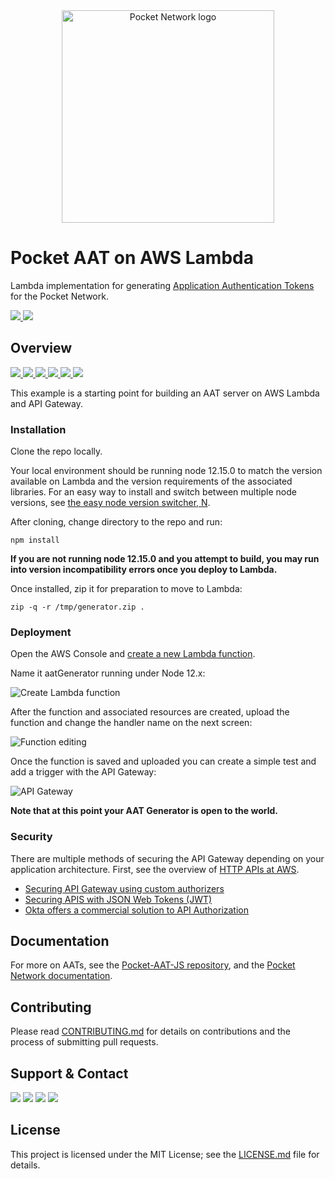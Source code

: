 <div align="center">
  <a href="https://www.pokt.network">
    <img src="https://user-images.githubusercontent.com/16605170/74199287-94f17680-4c18-11ea-9de2-b094fab91431.png" alt="Pocket Network logo" width="340"/>
  </a>
</div>

# Pocket AAT on AWS Lambda

Lambda implementation for generating [Application Authentication Tokens](https://github.com/pokt-network/pocket-aat-js) for the Pocket Network.
<div align="lef">
  <a  href="https://developer.mozilla.org/en-US/docs/Web/JavaScript/Reference">
    <img src="https://img.shields.io/badge/js-reference-yellow.svg"/>
  </a>
  <a href="https://nodejs.org/"><img  src="https://img.shields.io/badge/node-%3E%3D%2011.6.0-brightgreen"/></a>
</div>

## Overview
<div align="left">
  <a  href="https://github.com/pokt-network/pocket-aat-lambda/releases">
    <img src="https://img.shields.io/github/release-pre/pokt-network/pocket-aat-lambda.svg"/>
  </a>
  <a  href="https://github.com/pokt-network/pocket-aat-lambda/pulse">
    <img src="https://img.shields.io/github/contributors/pokt-network/pocket-aat-lambda.svg"/>
  </a>
  <a href="https://opensource.org/licenses/MIT">
    <img src="https://img.shields.io/badge/License-MIT-blue.svg"/>
  </a>
  <a href="https://github.com/pokt-network/pocket-aat-lambda/pulse">
    <img src="https://img.shields.io/github/last-commit/pokt-network/pocket-aat-lambda.svg"/>
  </a>
  <a href="https://github.com/pokt-network/pocket-aat-lambda/pulls">
    <img src="https://img.shields.io/github/issues-pr/pokt-network/pocket-aat-lambda.svg"/>
  </a>
  <a href="https://github.com/pokt-network/pocket-aat-lambda/issues">
    <img src="https://img.shields.io/github/issues-closed/pokt-network/pocket-aat-lambda.svg"/>
  </a>
</div>

This example is a starting point for building an AAT server on AWS Lambda and API Gateway.

### Installation

Clone the repo locally. 

Your local environment should be running node 12.15.0 to match the version available on Lambda and the version requirements of the associated libraries. For an easy way to install and switch between multiple node versions, see [the easy node version switcher, N](https://github.com/tj/n).

After cloning, change directory to the repo and run:

```
npm install
```
**If you are not running node 12.15.0 and you attempt to build, you may run into version incompatibility errors once you deploy to Lambda.**

Once installed, zip it for preparation to move to Lambda:

```
zip -q -r /tmp/generator.zip .
```

### Deployment

Open the AWS Console and [create a new Lambda function](https://console.aws.amazon.com/lambda/home?region=us-east-1#/create/function).

Name it aatGenerator running under Node 12.x:

<img src="https://user-images.githubusercontent.com/16605170/76672242-77396900-6558-11ea-8516-d7640ca627ad.png" alt="Create Lambda function" />

After the function and associated resources are created, upload the function and change the handler name on the next screen:

<img src="https://user-images.githubusercontent.com/16605170/76672350-3ee65a80-6559-11ea-9f83-508bd33b7682.png" alt="Function editing" />

Once the function is saved and uploaded you can create a simple test and add a trigger with the API Gateway:

<img src="https://user-images.githubusercontent.com/16605170/76672396-a3091e80-6559-11ea-9c4d-c7342a45c6a8.png" alt="API Gateway" />

**Note that at this point your AAT Generator is open to the world.**


### Security

There are multiple methods of securing the API Gateway depending on your application architecture. First, see the overview of [HTTP APIs at AWS](https://docs.aws.amazon.com/apigateway/latest/developerguide/http-api.html).

- [Securing API Gateway using custom authorizers](https://auth0.com/docs/integrations/aws-api-gateway/custom-authorizers)
- [Securing APIS with JSON Web Tokens (JWT)](https://hackernoon.com/securing-apis-with-json-web-tokens-and-an-api-gateway-b9b589149616)
- [Okta offers a commercial solution to API Authorization](https://www.okta.com/products/api-access-management/)


## Documentation

For more on AATs, see the [Pocket-AAT-JS repository](https://github.com/pokt-network/pocket-aat-js), and the [Pocket Network documentation](https://docs.pokt.network/docs).

## Contributing

Please read [CONTRIBUTING.md](https://github.com/pokt-network/repo-template/blob/master/CONTRIBUTING.md) for details on contributions and the process of submitting pull requests.

## Support & Contact

<div>
  <a href="https://twitter.com/poktnetwork" ><img src="https://img.shields.io/twitter/url/http/shields.io.svg?style=social"></a>
  <a href="https://t.me/POKTnetwork"><img src="https://img.shields.io/badge/Telegram-blue.svg"></a>
  <a href="https://www.facebook.com/POKTnetwork" ><img src="https://img.shields.io/badge/Facebook-red.svg"></a>
  <a href="https://research.pokt.network"><img src="https://img.shields.io/discourse/https/research.pokt.network/posts.svg"></a>
</div>


## License

This project is licensed under the MIT License; see the [LICENSE.md](LICENSE.md) file for details.
